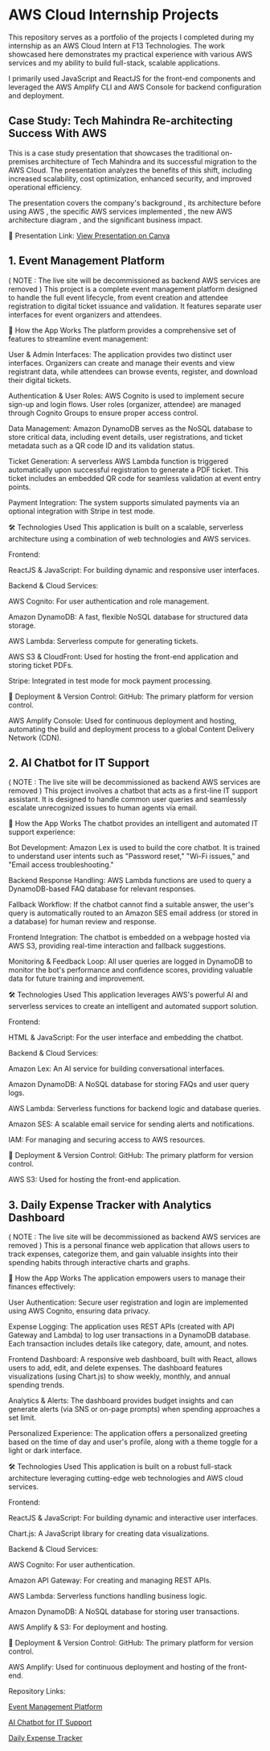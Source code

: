 # AWS Cloud Internship Projects

This repository serves as a portfolio of the projects I completed during my internship as an AWS Cloud Intern at F13 Technologies. The work showcased here demonstrates my practical experience with various AWS services and my ability to build full-stack, scalable applications.

I primarily used JavaScript and ReactJS for the front-end components and leveraged the AWS Amplify CLI and AWS Console for backend configuration and deployment.

## Case Study: Tech Mahindra Re-architecting Success With AWS

This is a case study presentation that showcases the traditional on-premises architecture of Tech Mahindra and its successful migration to the AWS Cloud. The presentation analyzes the benefits of this shift, including increased scalability, cost optimization, enhanced security, and improved operational efficiency. 

The presentation covers the company's background , its architecture before using AWS , the specific AWS services implemented , the new AWS architecture diagram , and the significant business impact.


🔗 Presentation Link:
[View Presentation on Canva](https://www.canva.com/design/DAGopbrxaNY/lBVVrS1tEILKzIPRJ7L2Gw/view?utm_content=DAGopbrxaNY&utm_campaign=designshare&utm_medium=link2&utm_source=sharebutton)

## 1. Event Management Platform
( NOTE : The live site will be decommissioned as backend AWS services are removed )
This project is a complete event management platform designed to handle the full event lifecycle, from event creation and attendee registration to digital ticket issuance and validation. It features separate user interfaces for event organizers and attendees.

🚀 How the App Works
The platform provides a comprehensive set of features to streamline event management:

User & Admin Interfaces: The application provides two distinct user interfaces. Organizers can create and manage their events and view registrant data, while attendees can browse events, register, and download their digital tickets.

Authentication & User Roles: AWS Cognito is used to implement secure sign-up and login flows. User roles (organizer, attendee) are managed through Cognito Groups to ensure proper access control.

Data Management: Amazon DynamoDB serves as the NoSQL database to store critical data, including event details, user registrations, and ticket metadata such as a QR code ID and its validation status.

Ticket Generation: A serverless AWS Lambda function is triggered automatically upon successful registration to generate a PDF ticket. This ticket includes an embedded QR code for seamless validation at event entry points.

Payment Integration: The system supports simulated payments via an optional integration with Stripe in test mode.

🛠️ Technologies Used
This application is built on a scalable, serverless architecture using a combination of web technologies and AWS services.

Frontend:

ReactJS & JavaScript: For building dynamic and responsive user interfaces.

Backend & Cloud Services:

AWS Cognito: For user authentication and role management.

Amazon DynamoDB: A fast, flexible NoSQL database for structured data storage.

AWS Lambda: Serverless compute for generating tickets.

AWS S3 & CloudFront: Used for hosting the front-end application and storing ticket PDFs.

Stripe: Integrated in test mode for mock payment processing.

🔗 Deployment & Version Control:
GitHub: The primary platform for version control.

AWS Amplify Console: Used for continuous deployment and hosting, automating the build and deployment process to a global Content Delivery Network (CDN).

## 2. AI Chatbot for IT Support
( NOTE : The live site will be decommissioned as backend AWS services are removed )
This project involves a chatbot that acts as a first-line IT support assistant. It is designed to handle common user queries and seamlessly escalate unrecognized issues to human agents via email.

🚀 How the App Works
The chatbot provides an intelligent and automated IT support experience:

Bot Development: Amazon Lex is used to build the core chatbot. It is trained to understand user intents such as "Password reset," "Wi-Fi issues," and "Email access troubleshooting."

Backend Response Handling: AWS Lambda functions are used to query a DynamoDB-based FAQ database for relevant responses.

Fallback Workflow: If the chatbot cannot find a suitable answer, the user's query is automatically routed to an Amazon SES email address (or stored in a database) for human review and response.

Frontend Integration: The chatbot is embedded on a webpage hosted via AWS S3, providing real-time interaction and fallback suggestions.

Monitoring & Feedback Loop: All user queries are logged in DynamoDB to monitor the bot's performance and confidence scores, providing valuable data for future training and improvement.

🛠️ Technologies Used
This application leverages AWS's powerful AI and serverless services to create an intelligent and automated support solution.

Frontend:

HTML & JavaScript: For the user interface and embedding the chatbot.

Backend & Cloud Services:

Amazon Lex: An AI service for building conversational interfaces.

Amazon DynamoDB: A NoSQL database for storing FAQs and user query logs.

AWS Lambda: Serverless functions for backend logic and database queries.

Amazon SES: A scalable email service for sending alerts and notifications.

IAM: For managing and securing access to AWS resources.

🔗 Deployment & Version Control:
GitHub: The primary platform for version control.

AWS S3: Used for hosting the front-end application.

## 3. Daily Expense Tracker with Analytics Dashboard
( NOTE : The live site will be decommissioned as backend AWS services are removed )
This is a personal finance web application that allows users to track expenses, categorize them, and gain valuable insights into their spending habits through interactive charts and graphs.

🚀 How the App Works
The application empowers users to manage their finances effectively:

User Authentication: Secure user registration and login are implemented using AWS Cognito, ensuring data privacy.

Expense Logging: The application uses REST APIs (created with API Gateway and Lambda) to log user transactions in a DynamoDB database. Each transaction includes details like category, date, amount, and notes.

Frontend Dashboard: A responsive web dashboard, built with React, allows users to add, edit, and delete expenses. The dashboard features visualizations (using Chart.js) to show weekly, monthly, and annual spending trends.

Analytics & Alerts: The dashboard provides budget insights and can generate alerts (via SNS or on-page prompts) when spending approaches a set limit.

Personalized Experience: The application offers a personalized greeting based on the time of day and user's profile, along with a theme toggle for a light or dark interface.

🛠️ Technologies Used
This application is built on a robust full-stack architecture leveraging cutting-edge web technologies and AWS cloud services.

Frontend:

ReactJS & JavaScript: For building dynamic and interactive user interfaces.

Chart.js: A JavaScript library for creating data visualizations.

Backend & Cloud Services:

AWS Cognito: For user authentication.

Amazon API Gateway: For creating and managing REST APIs.

AWS Lambda: Serverless functions handling business logic.

Amazon DynamoDB: A NoSQL database for storing user transactions.

AWS Amplify & S3: For deployment and hosting.

🔗 Deployment & Version Control:
GitHub: The primary platform for version control.

AWS Amplify: Used for continuous deployment and hosting of the front-end.

Repository Links:

<a href="https://github.com/rishikesh737/EventSphereFrontEnd">Event Management Platform </a>

<a href="https://github.com/rishikesh737/IT-Support-Chatbot-AWS">AI Chatbot for IT Support </a>

<a href="https://github.com/rishikesh737/expense-tracker-fullstack">Daily Expense Tracker </a>
